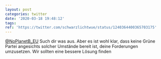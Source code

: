 ```yaml
---
layout: post
categories: twitter
date: '2020-03-18 19:48:12'
tags: 
ref: 'https://twitter.com/schwarzlichtwue/status/1240364400365703175'
---
```

[@NoPlanetB_EU](https://twitter.com/NoPlanetB_EU) Such dir was aus. Aber es ist wohl klar, dass keine Grüne Partei angesichts solcher Umstände bereit ist, deine Forderungen umzusetzen. Wir sollten eine bessere Lösung finden